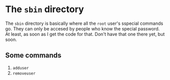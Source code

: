 # The `sbin` directory
The `sbin` directory is basically where all the `root` user's sspecial commands go. They can only be accesed by people who know the special password. At least, as soon as I get the code for that. Don't have that one there yet, but soon.
## Some commands
1. `adduser`
2. `removeuser`
